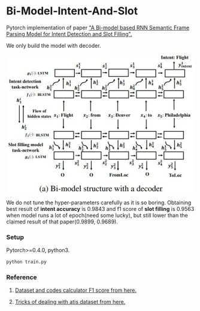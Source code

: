 # Bi-Model-Intent-And-Slot

Pytorch implementation of paper ["A Bi-model based RNN Semantic Frame Parsing Model for Intent
Detection and Slot Filling".](https://www.aclweb.org/anthology/N18-2050)

We only build the model with decoder. 

![](./doc/model.jpg)

We do not tune the hyper-parameters carefully as it is so boring. Obtaining best result of **intent accuracy** is 0.9843 and f1 score of **slot filling** is 0.9563 when model runs a lot of epoch(need some lucky), but still lower than the claimed result of that paper(0.9899, 0.9689).



### Setup

Pytorch>=0.4.0, python3.

```bash
python train.py
```



### Reference 

1. [Dataset and codes calculator F1 score from here.](https://github.com/sz128/slot_filling_and_intent_detection_of_SLU)

2. [Tricks of dealing with atis dataset from here.](https://github.com/HadoopIt/rnn-nlu/issues/9)

   
